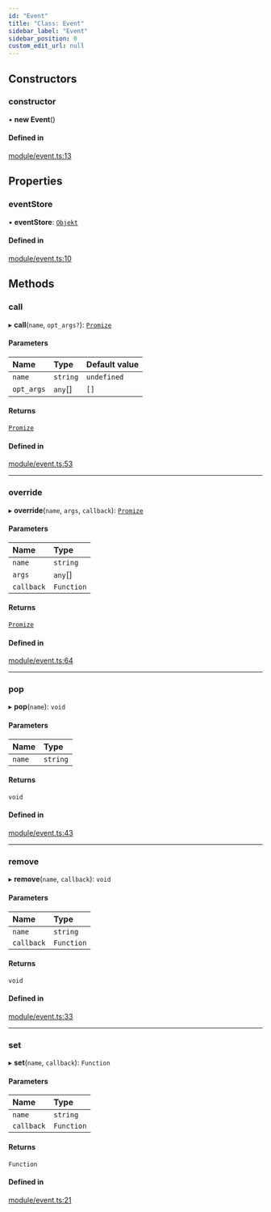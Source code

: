 ```yaml
---
id: "Event"
title: "Class: Event"
sidebar_label: "Event"
sidebar_position: 0
custom_edit_url: null
---
```


## Constructors

### constructor

• **new Event**()

#### Defined in

[module/event.ts:13](https://github.com/siposdani87/sui-js/blob/8fe9546/src/module/event.ts#L13)

## Properties

### eventStore

• **eventStore**: [`Objekt`](Objekt.md)

#### Defined in

[module/event.ts:10](https://github.com/siposdani87/sui-js/blob/8fe9546/src/module/event.ts#L10)

## Methods

### call

▸ **call**(`name`, `opt_args?`): [`Promize`](Promize.md)

#### Parameters

| Name | Type | Default value |
| :------ | :------ | :------ |
| `name` | `string` | `undefined` |
| `opt_args` | `any`[] | `[]` |

#### Returns

[`Promize`](Promize.md)

#### Defined in

[module/event.ts:53](https://github.com/siposdani87/sui-js/blob/8fe9546/src/module/event.ts#L53)

___

### override

▸ **override**(`name`, `args`, `callback`): [`Promize`](Promize.md)

#### Parameters

| Name | Type |
| :------ | :------ |
| `name` | `string` |
| `args` | `any`[] |
| `callback` | `Function` |

#### Returns

[`Promize`](Promize.md)

#### Defined in

[module/event.ts:64](https://github.com/siposdani87/sui-js/blob/8fe9546/src/module/event.ts#L64)

___

### pop

▸ **pop**(`name`): `void`

#### Parameters

| Name | Type |
| :------ | :------ |
| `name` | `string` |

#### Returns

`void`

#### Defined in

[module/event.ts:43](https://github.com/siposdani87/sui-js/blob/8fe9546/src/module/event.ts#L43)

___

### remove

▸ **remove**(`name`, `callback`): `void`

#### Parameters

| Name | Type |
| :------ | :------ |
| `name` | `string` |
| `callback` | `Function` |

#### Returns

`void`

#### Defined in

[module/event.ts:33](https://github.com/siposdani87/sui-js/blob/8fe9546/src/module/event.ts#L33)

___

### set

▸ **set**(`name`, `callback`): `Function`

#### Parameters

| Name | Type |
| :------ | :------ |
| `name` | `string` |
| `callback` | `Function` |

#### Returns

`Function`

#### Defined in

[module/event.ts:21](https://github.com/siposdani87/sui-js/blob/8fe9546/src/module/event.ts#L21)
